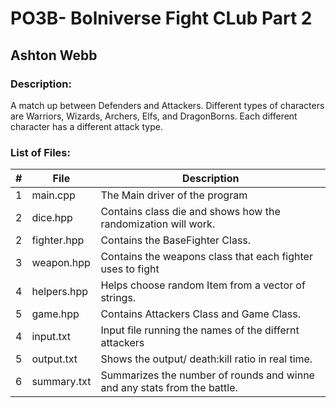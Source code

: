 # PO3B- Bolniverse Fight CLub Part 2
## Ashton Webb

### Description:
A match up between Defenders and Attackers. Different types of characters are Warriors, Wizards, Archers, Elfs, and DragonBorns. Each different character has a different attack type.

### List of Files:
|# | File        |  Description                                          |
|--|-------------|-------------------------------------------------------|          
|1 |main.cpp     |The Main driver of the program                         | 
|2 |dice.hpp     |Contains class die and shows how the randomization will work.|
|2 |fighter.hpp  |Contains the BaseFighter Class.                               |
|3 |weapon.hpp   |Contains the weapons class that each fighter uses to fight|
|4 |helpers.hpp  | Helps choose random Item from a vector of strings.       |
|5 |game.hpp     | Contains Attackers Class and Game Class.                  |
|4 |input.txt    | Input file running the names of the differnt attackers|                 
|5 |output.txt   | Shows the output/ death:kill ratio in real time.       |                 
|6 |summary.txt  | Summarizes the number of rounds and winne  and any stats from the battle.|
